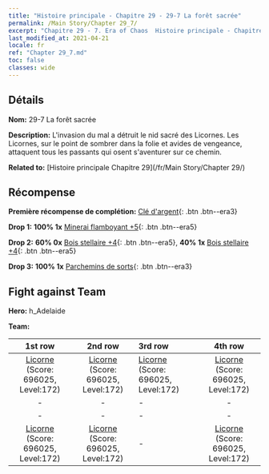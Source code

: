 ```yaml
---
title: "Histoire principale - Chapitre 29 - 29-7 La forêt sacrée"
permalink: /Main Story/Chapter 29_7/
excerpt: "Chapitre 29 - 7. Era of Chaos  Histoire principale - Chapitre 29_7. 29-7 La forêt sacrée"
last_modified_at: 2021-04-21
locale: fr
ref: "Chapter 29_7.md"
toc: false
classes: wide
---
```


## Détails

 **Nom:** 29-7 La forêt sacrée

 **Description:** L'invasion du mal a détruit le nid sacré des Licornes. Les Licornes, sur le point de sombrer dans la folie et avides de vengeance, attaquent tous les passants qui osent s'aventurer sur ce chemin.

 **Related to:** [Histoire principale Chapitre 29](/fr/Main Story/Chapter 29/)

## Récompense

 **Première récompense de complétion:** [Clé d'argent](/fr/Items/con_693/){: .btn .btn--era3}

 **Drop 1:** **100% 1x** [Minerai flamboyant +5](/fr/Items/mat_96/){: .btn .btn--era5}

 **Drop 2:** **60% 0x** [Bois stellaire +4](/fr/Items/mat_90/){: .btn .btn--era5}, **40% 1x** [Bois stellaire +4](/fr/Items/mat_90/){: .btn .btn--era5}

 **Drop 3:** **100% 1x** [Parchemins de sorts](/fr/Items/con_694/){: .btn .btn--era3}


## Fight against Team
 **Hero:** h_Adelaide

 **Team:**


  | 1st row | 2nd row | 3rd row | 4th row |
  |:----:|:----:|:----|:----:|
  | [Licorne](/fr/units/Unicorn/) (Score: 696025, Level:172)  | [Licorne](/fr/units/Unicorn/) (Score: 696025, Level:172)  | [Licorne](/fr/units/Unicorn/) (Score: 696025, Level:172)  | [Licorne](/fr/units/Unicorn/) (Score: 696025, Level:172)  |
  | - | - | - | - |
  | - | - | - | - |
  | [Licorne](/fr/units/Unicorn/) (Score: 696025, Level:172)  | [Licorne](/fr/units/Unicorn/) (Score: 696025, Level:172)  | - | [Licorne](/fr/units/Unicorn/) (Score: 696025, Level:172)  |


